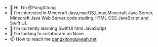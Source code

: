 - 👋 Hi, I’m @PangXitong
- 👀 I’m interested in Minecraft Java,macOS,Linux,Minecraft Java Server, Minecraft Java Web Server;code studing HTML CSS JavaScript and Swift UI.
- 🌱 I’m currently learning SwiftUI html JavaScript 
- 💞️ I’m looking to collaborate on None
- 📫 How to reach me pangxitong@yeah.net

<!---
PangXitong/PangXitong is a ✨ special ✨ repository because its `README.md` (this file) appears on your GitHub profile.
You can click the Preview link to take a look at your changes.
--->
